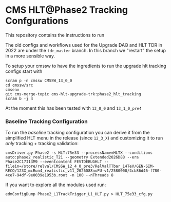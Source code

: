 # CMS HLT@Phase2 Tracking Confgurations 

This repository contains the instructions to run 

The old configs and workflows used for the Upgrade DAQ and HLT TDR in 2022 are under the `tdr_master` branch. In this branch we "restart" the setup in a more sensible way.

To setup your cmssw to have the ingredients to run the upgrade hlt tracking configs start with

```
scram p -n cmssw CMSSW_13_0_0
cd cmssw/src
cmsenv
git cms-merge-topic cms-hlt-upgrade-trk:phase2_hlt_tracking
scram b -j 4
```

At the moment this has been tested with `13_0_0` and `13_1_0_pre4`


### Baseline Tracking Configuration

To run the *baseline* tracking configuration you can derive it from the simplified HLT menu in the release (since `12_3_X`) and customizing it to run *only* tracking + tracking validation:

```
cmsDriver.py Phase2 -s HLT:75e33 --processName=HLTX --conditions auto:phase2_realistic_T21 --geometry Extended2026D88 --era Phase2C17I13M9 --eventcontent FEVTDEBUGHLT --filein=/store/relval/CMSSW_12_4_0_pre3/RelValTTbar_14TeV/GEN-SIM-RECO/123X_mcRun4_realistic_v11_2026D88noPU-v1/2580000/4cb86d46-f780-4ce7-94df-9e0039e1953b.root -n 100 --nThreads 8
```

If you want to explore all the modules used run:

```
edmConfigDump Phase2_L1TrackTrigger_L1_HLT.py > HLT_75e33_cfg.py
```